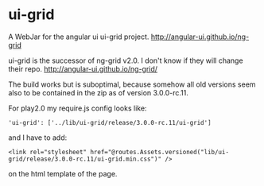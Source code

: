 ui-grid
=======

A WebJar for the angular ui ui-grid project.  http://angular-ui.github.io/ng-grid

ui-grid is the successor of ng-grid v2.0. I don't know if they will change their repo.
http://angular-ui.github.io/ng-grid/

The build works but is suboptimal, because somehow all old versions seem also to be contained in the zip as of version 3.0.0-rc.11.

For play2.0 my require.js config looks like:

```
'ui-grid': ['../lib/ui-grid/release/3.0.0-rc.11/ui-grid']
```

and I have to add:

```
<link rel="stylesheet" href="@routes.Assets.versioned("lib/ui-grid/release/3.0.0-rc.11/ui-grid.min.css")" />
```
on the html template of the page.
